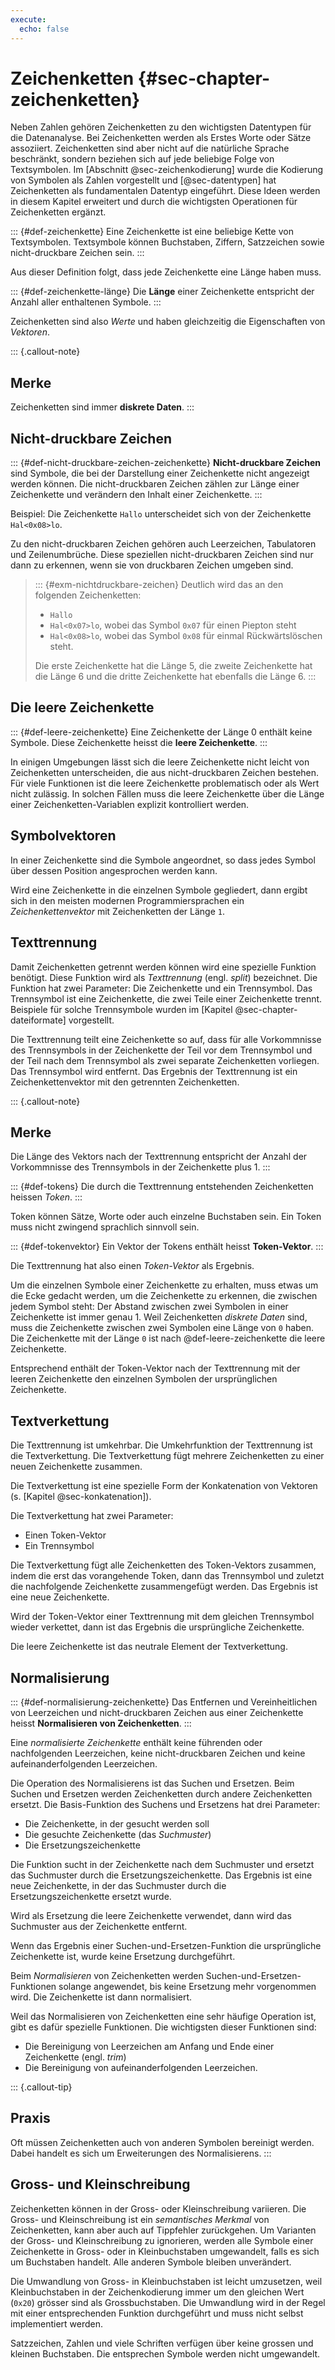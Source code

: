 ```yaml
---
execute: 
  echo: false
---
```


# Zeichenketten {#sec-chapter-zeichenketten}

Neben Zahlen gehören Zeichenketten zu den wichtigsten Datentypen für die Datenanalyse. Bei Zeichenketten werden als Erstes Worte oder Sätze assoziiert. Zeichenketten sind aber nicht auf die natürliche Sprache beschränkt, sondern beziehen sich auf jede beliebige Folge von Textsymbolen. Im [Abschnitt @sec-zeichenkodierung] wurde die Kodierung von Symbolen als Zahlen vorgestellt und [@sec-datentypen] hat Zeichenketten als fundamentalen Datentyp eingeführt. Diese Ideen werden in diesem Kapitel erweitert und durch die wichtigsten Operationen für Zeichenketten ergänzt.

::: {#def-zeichenkette}
Eine Zeichenkette ist eine beliebige Kette von Textsymbolen. Textsymbole können Buchstaben, Ziffern, Satzzeichen sowie nicht-druckbare Zeichen sein.
:::

Aus dieser Definition folgt, dass jede Zeichenkette eine Länge haben muss.

::: {#def-zeichenkette-länge}
Die **Länge** einer Zeichenkette entspricht der Anzahl aller enthaltenen Symbole.
:::

Zeichenketten sind also *Werte* und haben gleichzeitig die Eigenschaften von *Vektoren*. 

::: {.callout-note}
## Merke
Zeichenketten sind immer **diskrete Daten**.
:::

## Nicht-druckbare Zeichen
::: {#def-nicht-druckbare-zeichen-zeichenkette}
**Nicht-druckbare Zeichen** sind Symbole, die bei der Darstellung einer Zeichenkette nicht angezeigt werden können. Die nicht-druckbaren Zeichen zählen zur Länge einer Zeichenkette und verändern den Inhalt einer Zeichenkette.
:::

Beispiel: Die Zeichenkette `Hallo` unterscheidet sich von der Zeichenkette `Hal<0x08>lo`. 

Zu den nicht-druckbaren Zeichen gehören auch Leerzeichen, Tabulatoren und Zeilenumbrüche. Diese speziellen nicht-druckbaren Zeichen sind nur dann zu erkennen, wenn sie von druckbaren Zeichen umgeben sind.

> ::: {#exm-nichtdruckbare-zeichen}
> Deutlich wird das an den folgenden Zeichenketten: 
>
> * `Hallo`
> * `Hal<0x07>lo`, wobei das Symbol `0x07` für einen Piepton steht
> * `Hal<0x08>lo`, wobei das Symbol `0x08` für einmal Rückwärtslöschen steht.
>
> Die erste Zeichenkette hat die Länge 5, die zweite Zeichenkette hat die Länge 6 und die dritte Zeichenkette hat ebenfalls die Länge 6.
> :::

## Die leere Zeichenkette

::: {#def-leere-zeichenkette}
Eine Zeichenkette der Länge 0 enthält keine Symbole. Diese Zeichenkette heisst die **leere Zeichenkette**. 
:::

In einigen Umgebungen lässt sich die leere Zeichenkette nicht leicht von Zeichenketten unterscheiden, die aus nicht-druckbaren Zeichen bestehen. Für viele Funktionen ist die leere Zeichenkette problematisch oder als Wert nicht zulässig. In solchen Fällen muss die leere Zeichenkette über die Länge einer Zeichenketten-Variablen explizit kontrolliert werden.

## Symbolvektoren

In einer Zeichenkette sind die Symbole angeordnet, so dass jedes Symbol über dessen Position angesprochen werden kann. 

Wird eine Zeichenkette in die einzelnen Symbole gegliedert, dann ergibt sich in den meisten modernen Programmiersprachen ein *Zeichenkettenvektor* mit Zeichenketten der Länge `1`.

## Texttrennung 

Damit Zeichenketten getrennt werden können wird eine spezielle Funktion benötigt. Diese Funktion wird als *Texttrennung* (engl. *split*) bezeichnet. Die Funktion hat zwei Parameter: Die Zeichenkette und ein Trennsymbol. Das Trennsymbol ist eine Zeichenkette, die zwei Teile einer Zeichenkette trennt. Beispiele für solche Trennsymbole wurden im [Kapitel @sec-chapter-dateiformate] vorgestellt. 

Die Texttrennung teilt eine Zeichenkette so auf, dass für alle Vorkommnisse des Trennsymbols in der Zeichenkette der Teil vor dem Trennsymbol und der Teil nach dem Trennsymbol als zwei separate Zeichenketten vorliegen. Das Trennsymbol wird entfernt. Das Ergebnis der Texttrennung ist ein Zeichenkettenvektor mit den getrennten Zeichenketten. 

::: {.callout-note}
## Merke

Die Länge des Vektors nach der Texttrennung entspricht der Anzahl der Vorkommnisse des Trennsymbols in der Zeichenkette plus 1.
:::

::: {#def-tokens}
Die durch die Texttrennung entstehenden Zeichenketten heissen *Token*.
:::

Token können Sätze, Worte oder auch einzelne Buchstaben sein. Ein Token muss nicht zwingend sprachlich sinnvoll sein.

::: {#def-tokenvektor}
Ein Vektor der Tokens enthält heisst **Token-Vektor**.
::: 

Die Texttrennung hat also einen *Token-Vektor* als Ergebnis. 

Um die einzelnen Symbole einer Zeichenkette zu erhalten, muss etwas um die Ecke gedacht werden, um die Zeichenkette zu erkennen, die zwischen jedem Symbol steht: Der Abstand zwischen zwei Symbolen in einer Zeichenkette ist immer genau 1. Weil Zeichenketten *diskrete Daten* sind, muss die Zeichenkette zwischen zwei Symbolen eine Länge von `0` haben. Die Zeichenkette mit der Länge `0` ist nach @def-leere-zeichenkette die leere Zeichenkette.

Entsprechend enthält der Token-Vektor nach der Texttrennung mit der leeren Zeichenkette den einzelnen Symbolen der ursprünglichen Zeichenkette.

## Textverkettung

Die Texttrennung ist umkehrbar. Die Umkehrfunktion der Texttrennung ist die Textverkettung. Die Textverkettung fügt mehrere Zeichenketten zu einer neuen Zeichenkette zusammen.

Die Textverkettung ist eine spezielle Form der Konkatenation von Vektoren (s. [Kapitel @sec-konkatenation]).

Die Textverkettung hat zwei Parameter: 

- Einen Token-Vektor
- Ein Trennsymbol

Die Textverkettung fügt alle Zeichenketten des Token-Vektors zusammen, indem die erst das vorangehende Token, dann das Trennsymbol und zuletzt die nachfolgende Zeichenkette zusammengefügt werden. Das Ergebnis ist eine neue Zeichenkette.

Wird der Token-Vektor einer Texttrennung mit dem gleichen Trennsymbol wieder verkettet, dann ist das Ergebnis die ursprüngliche Zeichenkette.

Die leere Zeichenkette ist das neutrale Element der Textverkettung.

## Normalisierung

::: {#def-normalisierung-zeichenkette}
Das Entfernen und Vereinheitlichen von Leerzeichen und nicht-druckbaren Zeichen aus einer Zeichenkette heisst **Normalisieren von Zeichenketten**. 
:::

Eine *normalisierte Zeichenkette* enthält keine führenden oder nachfolgenden Leerzeichen, keine nicht-druckbaren Zeichen und keine aufeinanderfolgenden Leerzeichen. 

Die Operation des Normalisierens ist das Suchen und Ersetzen. Beim Suchen und Ersetzen werden Zeichenketten durch andere Zeichenketten ersetzt. Die Basis-Funktion des Suchens und Ersetzens hat drei Parameter: 

- Die Zeichenkette, in der gesucht werden soll
- Die gesuchte Zeichenkette (das *Suchmuster*)
- Die Ersetzungszeichenkette

Die Funktion sucht in der Zeichenkette nach dem Suchmuster und ersetzt das Suchmuster durch die Ersetzungszeichenkette. Das Ergebnis ist eine neue Zeichenkette, in der das Suchmuster durch die Ersetzungszeichenkette ersetzt wurde. 

Wird als Ersetzung die leere Zeichenkette verwendet, dann wird das Suchmuster aus der Zeichenkette entfernt.

Wenn das Ergebnis einer Suchen-und-Ersetzen-Funktion die ursprüngliche Zeichenkette ist, wurde keine Ersetzung durchgeführt.

Beim *Normalisieren* von Zeichenketten werden Suchen-und-Ersetzen-Funktionen solange angewendet, bis keine Ersetzung mehr vorgenommen wird. Die Zeichenkette ist dann normalisiert.

Weil das Normalisieren von Zeichenketten eine sehr häufige Operation ist, gibt es dafür spezielle Funktionen. Die wichtigsten dieser Funktionen sind: 

- Die Bereinigung von Leerzeichen am Anfang und Ende einer Zeichenkette (engl. *trim*)
- Die Bereinigung von aufeinanderfolgenden Leerzeichen.

::: {.callout-tip}
## Praxis

Oft müssen Zeichenketten auch von anderen Symbolen bereinigt werden. Dabei handelt es sich um Erweiterungen des Normalisierens.
:::

## Gross- und Kleinschreibung

Zeichenketten können in der Gross- oder Kleinschreibung variieren. Die Gross- und Kleinschreibung ist ein *semantisches Merkmal* von Zeichenketten, kann aber auch auf Tippfehler zurückgehen. Um Varianten der Gross- und Kleinschreibung zu ignorieren, werden alle Symbole einer Zeichenkette in Gross- oder in Kleinbuchstaben umgewandelt, falls es sich um Buchstaben handelt. Alle anderen Symbole bleiben unverändert. 

Die Umwandlung von Gross- in Kleinbuchstaben ist leicht umzusetzen, weil Kleinbuchstaben in der Zeichenkodierung immer um den gleichen Wert (`0x20`) grösser sind als Grossbuchstaben. Die Umwandlung wird in der Regel mit einer entsprechenden Funktion durchgeführt und muss nicht selbst implementiert werden.

Satzzeichen, Zahlen und viele Schriften verfügen über keine grossen und kleinen Buchstaben. Die entsprechen Symbole werden nicht umgewandelt.
